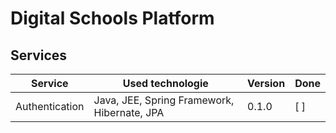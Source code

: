 # Digital Schools Platform

## Services

| Service        | Used technologie                            | Version | Done |
| -------------- | ------------------------------------------- | ------- | ---- |
| Authentication | Java, JEE, Spring Framework, Hibernate, JPA | 0.1.0   | [ ]  |
